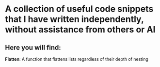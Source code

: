 

# A collection of useful code snippets that I have written independently, without assistance from others or AI


## Here you will find:


**Flatten**: A function that flattens lists regardless of their depth of nesting